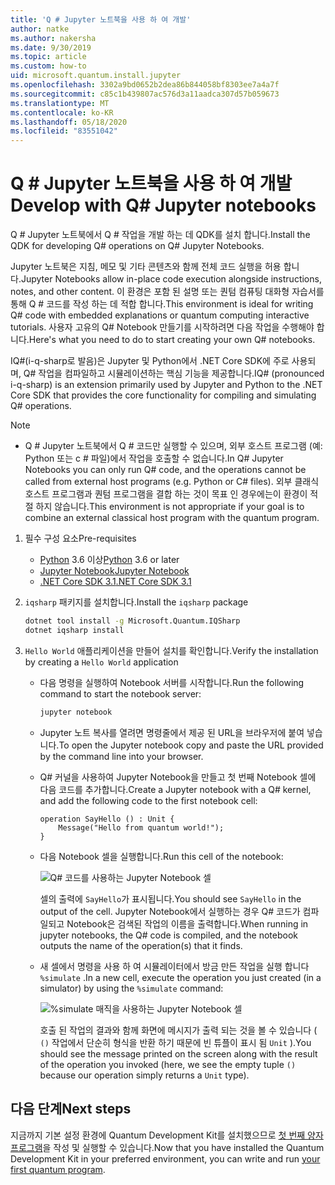 ```yaml
---
title: 'Q # Jupyter 노트북을 사용 하 여 개발'
author: natke
ms.author: nakersha
ms.date: 9/30/2019
ms.topic: article
ms.custom: how-to
uid: microsoft.quantum.install.jupyter
ms.openlocfilehash: 3302a9bd0652b2dea86b844058bf8303ee7a4a7f
ms.sourcegitcommit: c85c1b439807ac576d3a11aadca307d57b059673
ms.translationtype: MT
ms.contentlocale: ko-KR
ms.lasthandoff: 05/18/2020
ms.locfileid: "83551042"
---
```

# <a name="develop-with-q-jupyter-notebooks"></a><span data-ttu-id="552d3-102">Q # Jupyter 노트북을 사용 하 여 개발</span><span class="sxs-lookup"><span data-stu-id="552d3-102">Develop with Q# Jupyter notebooks</span></span>

<span data-ttu-id="552d3-103">Q # Jupyter 노트북에서 Q # 작업을 개발 하는 데 QDK를 설치 합니다.</span><span class="sxs-lookup"><span data-stu-id="552d3-103">Install the QDK for developing Q# operations on Q# Jupyter Notebooks.</span></span>

<span data-ttu-id="552d3-104">Jupyter 노트북은 지침, 메모 및 기타 콘텐츠와 함께 전체 코드 실행을 허용 합니다.</span><span class="sxs-lookup"><span data-stu-id="552d3-104">Jupyter Notebooks allow in-place code execution alongside instructions, notes, and other content.</span></span> <span data-ttu-id="552d3-105">이 환경은 포함 된 설명 또는 퀀텀 컴퓨팅 대화형 자습서를 통해 Q # 코드를 작성 하는 데 적합 합니다.</span><span class="sxs-lookup"><span data-stu-id="552d3-105">This environment is ideal for writing Q# code with embedded explanations or quantum computing interactive tutorials.</span></span> <span data-ttu-id="552d3-106">사용자 고유의 Q# Notebook 만들기를 시작하려면 다음 작업을 수행해야 합니다.</span><span class="sxs-lookup"><span data-stu-id="552d3-106">Here's what you need to do to start creating your own Q# notebooks.</span></span>

<span data-ttu-id="552d3-107">IQ#(i-q-sharp로 발음)은 Jupyter 및 Python에서 .NET Core SDK에 주로 사용되며, Q# 작업을 컴파일하고 시뮬레이션하는 핵심 기능을 제공합니다.</span><span class="sxs-lookup"><span data-stu-id="552d3-107">IQ# (pronounced i-q-sharp) is an extension primarily used by Jupyter and Python to the .NET Core SDK that provides the core functionality for compiling and simulating Q# operations.</span></span>

> [!NOTE]
> * <span data-ttu-id="552d3-108">Q # Jupyter 노트북에서 Q # 코드만 실행할 수 있으며, 외부 호스트 프로그램 (예: Python 또는 c # 파일)에서 작업을 호출할 수 없습니다.</span><span class="sxs-lookup"><span data-stu-id="552d3-108">In Q# Jupyter Notebooks you can only run Q# code, and the operations cannot be called from external host programs (e.g. Python or C# files).</span></span> <span data-ttu-id="552d3-109">외부 클래식 호스트 프로그램과 퀀텀 프로그램을 결합 하는 것이 목표 인 경우에는이 환경이 적절 하지 않습니다.</span><span class="sxs-lookup"><span data-stu-id="552d3-109">This environment is not appropriate if your goal is to combine an external classical host program with the quantum program.</span></span>

1. <span data-ttu-id="552d3-110">필수 구성 요소</span><span class="sxs-lookup"><span data-stu-id="552d3-110">Pre-requisites</span></span>

    - <span data-ttu-id="552d3-111">[Python](https://www.python.org/downloads/) 3.6 이상</span><span class="sxs-lookup"><span data-stu-id="552d3-111">[Python](https://www.python.org/downloads/) 3.6 or later</span></span>
    - [<span data-ttu-id="552d3-112">Jupyter Notebook</span><span class="sxs-lookup"><span data-stu-id="552d3-112">Jupyter Notebook</span></span>](https://jupyter.readthedocs.io/en/latest/install.html)
    - [<span data-ttu-id="552d3-113">.NET Core SDK 3.1</span><span class="sxs-lookup"><span data-stu-id="552d3-113">.NET Core SDK 3.1</span></span>](https://dotnet.microsoft.com/download/dotnet-core/3.1)

1. <span data-ttu-id="552d3-114">`iqsharp` 패키지를 설치합니다.</span><span class="sxs-lookup"><span data-stu-id="552d3-114">Install the `iqsharp` package</span></span>

    ```bash
    dotnet tool install -g Microsoft.Quantum.IQSharp
    dotnet iqsharp install
    ```

1. <span data-ttu-id="552d3-115">`Hello World` 애플리케이션을 만들어 설치를 확인합니다.</span><span class="sxs-lookup"><span data-stu-id="552d3-115">Verify the installation by creating a `Hello World` application</span></span>

    - <span data-ttu-id="552d3-116">다음 명령을 실행하여 Notebook 서버를 시작합니다.</span><span class="sxs-lookup"><span data-stu-id="552d3-116">Run the following command to start the notebook server:</span></span>

        ```bash
        jupyter notebook
        ```

    - <span data-ttu-id="552d3-117">Jupyter 노트 복사를 열려면 명령줄에서 제공 된 URL을 브라우저에 붙여 넣습니다.</span><span class="sxs-lookup"><span data-stu-id="552d3-117">To open the Jupyter notebook copy and paste the URL provided by the command line into your browser.</span></span>

    - <span data-ttu-id="552d3-118">Q# 커널을 사용하여 Jupyter Notebook을 만들고 첫 번째 Notebook 셀에 다음 코드를 추가합니다.</span><span class="sxs-lookup"><span data-stu-id="552d3-118">Create a Jupyter notebook with a Q# kernel, and add the following code to the first notebook cell:</span></span>

        ```qsharp
        operation SayHello () : Unit {
            Message("Hello from quantum world!");
        }
        ```

    - <span data-ttu-id="552d3-119">다음 Notebook 셀을 실행합니다.</span><span class="sxs-lookup"><span data-stu-id="552d3-119">Run this cell of the notebook:</span></span>

        ![Q# 코드를 사용하는 Jupyter Notebook 셀](~/media/install-guide-jupyter.png)

        <span data-ttu-id="552d3-121">셀의 출력에 `SayHello`가 표시됩니다.</span><span class="sxs-lookup"><span data-stu-id="552d3-121">You should see `SayHello` in the output of the cell.</span></span> <span data-ttu-id="552d3-122">Jupyter Notebook에서 실행하는 경우 Q# 코드가 컴파일되고 Notebook은 검색된 작업의 이름을 출력합니다.</span><span class="sxs-lookup"><span data-stu-id="552d3-122">When running in jupyter notebooks, the Q# code is compiled, and the notebook outputs the name of the operation(s) that it finds.</span></span>


    - <span data-ttu-id="552d3-123">새 셀에서 명령을 사용 하 여 시뮬레이터에서 방금 만든 작업을 실행 합니다 `%simulate` .</span><span class="sxs-lookup"><span data-stu-id="552d3-123">In a new cell, execute the operation you just created (in a simulator) by using the `%simulate` command:</span></span>

        ![%simulate 매직을 사용하는 Jupyter Notebook 셀](~/media/install-guide-jupyter-simulate.png)

        <span data-ttu-id="552d3-125">호출 된 작업의 결과와 함께 화면에 메시지가 출력 되는 것을 볼 수 있습니다 ( `()` 작업에서 단순히 형식을 반환 하기 때문에 빈 튜플이 표시 됨 `Unit` ).</span><span class="sxs-lookup"><span data-stu-id="552d3-125">You should see the message printed on the screen along with the result of the operation you invoked (here, we see the empty tuple `()` because our operation simply returns a `Unit` type).</span></span>

## <a name="next-steps"></a><span data-ttu-id="552d3-126">다음 단계</span><span class="sxs-lookup"><span data-stu-id="552d3-126">Next steps</span></span>

<span data-ttu-id="552d3-127">지금까지 기본 설정 환경에 Quantum Development Kit를 설치했으므로 [첫 번째 양자 프로그램](xref:microsoft.quantum.quickstarts.qrng)을 작성 및 실행할 수 있습니다.</span><span class="sxs-lookup"><span data-stu-id="552d3-127">Now that you have installed the Quantum Development Kit in your preferred environment, you can write and run [your first quantum program](xref:microsoft.quantum.quickstarts.qrng).</span></span>
